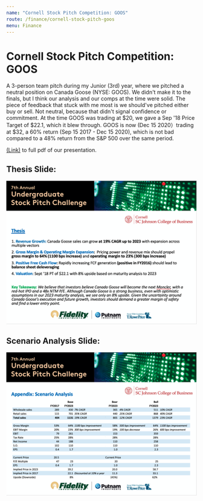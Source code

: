 ```yaml
---
name: "Cornell Stock Pitch Competition: GOOS"
route: /finance/cornell-stock-pitch-goos
menu: Finance
---
```

# Cornell Stock Pitch Competition: GOOS

A 3-person team pitch during my Junior (3rd) year, where we pitched a neutral position on Canada Goose (NYSE: GOOS). We didn't make it to the finals, but I think our analysis and our comps at the time were solid. The piece of feedback that stuck with me most is we should've pitched either buy or sell. Not neutral, because that didn't signal confidence or commitment. At the time GOOS was trading at $20, we gave a Sep '18 Price Target of $22.1, which it blew through. GOOS is now (Dec 15 2020）trading at $32, a 60% return (Sep 15 2017 - Dec 15 2020), which is not bad compared to a 48% return from the S&P 500 over the same period.

[(Link)](/pdfs/Amherst_College_GOOS_hopefully_final.pdf) to full pdf of our presentation.

## Thesis Slide:
![Summary Slide](./thesis.png)

## Scenario Analysis Slide:
![Scenario Slide](./scenarios.png)